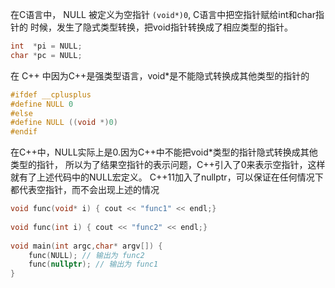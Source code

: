 在C语言中， NULL 被定义为空指针 `(void*)0`, C语言中把空指针赋给int和char指针的
时候，发生了隐式类型转换，把void指针转换成了相应类型的指针。
```c++
int  *pi = NULL;
char *pc = NULL;
```
在 C++ 中因为C++是强类型语言，void*是不能隐式转换成其他类型的指针的
```c++
#ifdef __cplusplus
#define NULL 0
#else
#define NULL ((void *)0)
#endif
```
在C++中，NULL实际上是0.因为C++中不能把void*类型的指针隐式转换成其他类型的指针，
所以为了结果空指针的表示问题，C++引入了0来表示空指针，这样就有了上述代码中的NULL宏定义。
C++11加入了nullptr，可以保证在任何情况下都代表空指针，而不会出现上述的情况
```c++
void func(void* i) { cout << "func1" << endl;}
 
void func(int i) { cout << "func2" << endl;}
 
void main(int argc,char* argv[]) {
    func(NULL); // 输出为 func2
    func(nullptr); // 输出为 func1
}
```